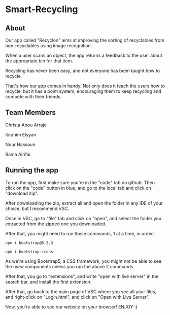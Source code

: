 # Smart-Recycling

## About 

Our app called "Recyclon" aims at improving the sorting of recyclables from non-recyclables using image recognition. 

When a user scans an object, the app returns a feedback to the user about the appropriate bin for that item.

Recycling has never been easy, and not everyone has been taught how to recycle. 

That's how our app comes in handy. Not only does it teach the users how to recycle, but it has a point system, encouraging them to keep recycling and compete with their friends.


## Team Members

Christa Abou Arraje 

Ibrahim Elyyan 

Nour Hassoun 

Rama Alrifai


## Running the app

To run the app, first make sure you're in the "code" tab on github. Then click on the "code" button in blue, and go to the local tab and click on "download zip". 

After downloading the zip, extract all and open the folder in any IDE of your choice, but I recommend VSC. 

Once in VSC, go to "file" tab and click on "open", and select the folder you extracted from the zipped one you downloaded. 

After that, you might need to run these commands, 1 at a time, in order: 

```
npm i bootstrap@5.3.3
```

```
npm i bootstrap-icons
```

As we're using Bootstrap5, a CSS framework, you might not be able to see the used components unless you run the above 2 commands. 

After that, you go to "extensions", and write "open with live server" in the search bar, and install the first extension. 

After that, go back to the main page of VSC where you see all your files, and right-click on "Login.html", and click on "Open with Live Server". 

Now, you're able to see our website on your browser! ENJOY :) 

